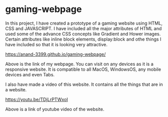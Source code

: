 # gaming-webpage
In this project, I have created a prototype of a gaming website using HTML, CSS and JAVASCRIPT. I have included all the major attributes of HTML and used some of the advance CSS concepts like Gradient and Hower images. Certain attributes like inline block elements, display:block and othe things I have included so that it is looking very attractive.

https://anand-3399.github.io/gaming-webpage/

Above is the link of my webpage. You can visit on any devices as it is a responsive website. It is compatible to all MacOS, WindowsOS, any mobile devices and even Tabs.

I also have made a video of this website. It contains all the things that are in a website.

https://youtu.be/TDjLrPTWxoI

Above is a link of youtube video of the website.
